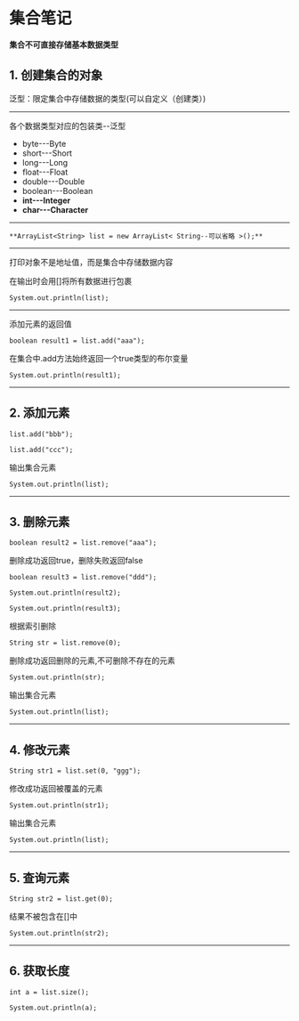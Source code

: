 # 集合笔记
**集合不可直接存储基本数据类型**
## 1. 创建集合的对象

泛型：限定集合中存储数据的类型(可以自定义（创建类）)

---

各个数据类型对应的包装类--泛型

- byte---Byte    
- short---Short    
- long---Long
- float---Float    
- double---Double   
- boolean---Boolean
- **int---Integer**
- **char---Character**

---

```
**ArrayList<String> list = new ArrayList< String--可以省略 >();**
```

---

打印对象不是地址值，而是集合中存储数据内容

在输出时会用[]将所有数据进行包裹

```
System.out.println(list);
```

---

添加元素的返回值

```
boolean result1 = list.add("aaa");
```

在集合中.add方法始终返回一个true类型的布尔变量

```
System.out.println(result1);
```

---

## 2. 添加元素

```
list.add("bbb");

list.add("ccc");
```

输出集合元素

```
System.out.println(list);
```

---

## 3. 删除元素

```
boolean result2 = list.remove("aaa");
```

删除成功返回true，删除失败返回false

```
boolean result3 = list.remove("ddd");

System.out.println(result2);

System.out.println(result3);
```

根据索引删除

```
String str = list.remove(0);
```

删除成功返回删除的元素,不可删除不存在的元素

```
System.out.println(str);
```

输出集合元素

```
System.out.println(list);
```

---

## 4. 修改元素

```
String str1 = list.set(0, "ggg");
```

修改成功返回被覆盖的元素

```   
System.out.println(str1);
```

输出集合元素

```
System.out.println(list);
```

---

## 5. 查询元素

```
String str2 = list.get(0);
```

结果不被包含在[]中

```   
System.out.println(str2);
```

---

## 6. 获取长度

```
int a = list.size();
   
System.out.println(a);
```